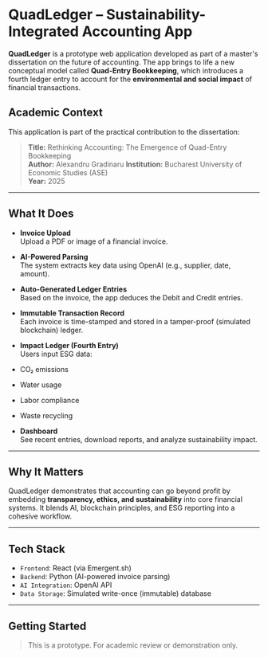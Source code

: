 # QuadLedger – Sustainability-Integrated Accounting App

**QuadLedger** is a prototype web application developed as part of a master's dissertation on the future of accounting. The app brings to life a new conceptual model called **Quad-Entry Bookkeeping**, which introduces a fourth ledger entry to account for the **environmental and social impact** of financial transactions.

## Academic Context

This application is part of the practical contribution to the dissertation:

> **Title:** Rethinking Accounting: The Emergence of Quad-Entry Bookkeeping  
> **Author:** Alexandru Gradinaru
> **Institution:** Bucharest University of Economic Studies (ASE)  
> **Year:** 2025

---

## What It Does

- **Invoice Upload**  
  Upload a PDF or image of a financial invoice.

- **AI-Powered Parsing**  
  The system extracts key data using OpenAI (e.g., supplier, date, amount).

 - **Auto-Generated Ledger Entries**  
  Based on the invoice, the app deduces the Debit and Credit entries.

-  **Immutable Transaction Record**  
  Each invoice is time-stamped and stored in a tamper-proof (simulated blockchain) ledger.

-  **Impact Ledger (Fourth Entry)**  
  Users input ESG data:
  - CO₂ emissions  
  - Water usage  
  - Labor compliance  
  - Waste recycling

-  **Dashboard**  
  See recent entries, download reports, and analyze sustainability impact.

---

##  Why It Matters

QuadLedger demonstrates that accounting can go beyond profit by embedding **transparency, ethics, and sustainability** into core financial systems. It blends AI, blockchain principles, and ESG reporting into a cohesive workflow.

---

##  Tech Stack

- `Frontend`: React (via Emergent.sh)  
- `Backend`: Python (AI-powered invoice parsing)  
- `AI Integration`: OpenAI API  
- `Data Storage`: Simulated write-once (immutable) database

---

##  Getting Started

>  This is a prototype. For academic review or demonstration only.
